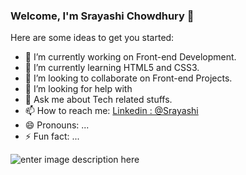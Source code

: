 ### Welcome, I'm Srayashi Chowdhury 👋

Here are some ideas to get you started:

- 🔭 I’m currently working on Front-end Development.
- 🌱 I’m currently learning HTML5 and CSS3.
- 👯 I’m looking to collaborate on Front-end Projects.
- 🤔 I’m looking for help with 
- 💬 Ask me about Tech related stuffs.
- 📫 How to reach me: [Linkedin : @Srayashi](https://www.linkedin.com/in/srayashi-chowdhury-630209191/)
- 😄 Pronouns: ...
- ⚡ Fun fact: ...

![enter image description here](https://github-readme-stats.vercel.app/api?username=Sraya123&&show_icons=true&title_color=ffffff&icon_color=bb2acf&text_color=daf7dc&bg_color=151515)
